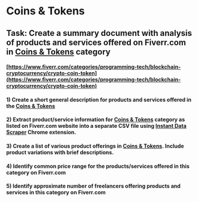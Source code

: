 # Coins & Tokens
## Task: Create a summary document with analysis of products and services offered on Fiverr.com in [Coins & Tokens](https://www.fiverr.com/categories/programming-tech/blockchain-cryptocurrency/crypto-coin-token) category
#### [https://www.fiverr.com/categories/programming-tech/blockchain-cryptocurrency/crypto-coin-token](https://www.fiverr.com/categories/programming-tech/blockchain-cryptocurrency/crypto-coin-token)
#### 1) Create a short general description for products and services offered in the [Coins & Tokens](https://www.fiverr.com/categories/programming-tech/blockchain-cryptocurrency/crypto-coin-token)
#### 2) Extract product/service information for [Coins & Tokens](https://www.fiverr.com/categories/programming-tech/blockchain-cryptocurrency/crypto-coin-token) category as listed on Fiverr.com website into a separate CSV file using [Instant Data Scraper](https://chrome.google.com/webstore/detail/instant-data-scraper/ofaokhiedipichpaobibbnahnkdoiiah) Chrome extension.
#### 3) Create a list of various product offerings in [Coins & Tokens](https://www.fiverr.com/categories/programming-tech/blockchain-cryptocurrency/crypto-coin-token). Include product variations with brief descriptions.
#### 4) Identify common price range for the products/services offered in this category on Fiverr.com
#### 5) Identify approximate number of freelancers offering products and services in this category on Fiverr.com
